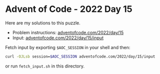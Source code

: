 # Advent of Code - 2022 Day 15
Here are my solutions to this puzzle.

* Problem instructions: [adventofcode.com/2022/day/15](https://adventofcode.com/2022/day/15)
* Input: [adventofcode.com/2022/day/15/input](https://adventofcode.com/2022/day/15/input)

Fetch input by exporting `$AOC_SESSION` in your shell and then:
```bash
curl -OJLsb session=$AOC_SESSION adventofcode.com/2022/day/15/input
```

or run `fetch_input.sh` in this directory.
